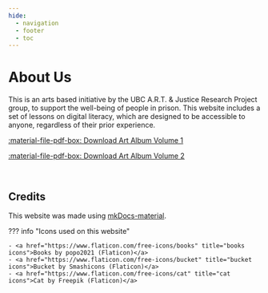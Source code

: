 ```yaml
---
hide:
  - navigation
  - footer
  - toc
---
```


# About Us

This is an arts based initiative by the UBC A.R.T. & Justice Research Project group, to support the well-being of people in prison. This website includes a set of lessons on digital literacy, which are designed to be accessible to anyone, regardless of their prior experience.

[:material-file-pdf-box: Download Art Album Volume 1](assets/media/art-album-vol1.pdf)

[:material-file-pdf-box: Download Art Album Volume 2](assets/media/art-album-vol2.pdf)

<!-- ## See this video (placeholder)
<video controls>
<source src="../assets/media/test-video.mp4" type="video/mp4">
</video> -->

<br>

## **Credits**

This website was made using [mkDocs-material](https://squidfunk.github.io/mkdocs-material/).

??? info "Icons used on this website"

    - <a href="https://www.flaticon.com/free-icons/books" title="books icons">Books by popo2021 (Flaticon)</a>
    - <a href="https://www.flaticon.com/free-icons/bucket" title="bucket icons">Bucket by Smashicons (Flaticon)</a>
    - <a href="https://www.flaticon.com/free-icons/cat" title="cat icons">Cat by Freepik (Flaticon)</a>

<br><br><br><br>
